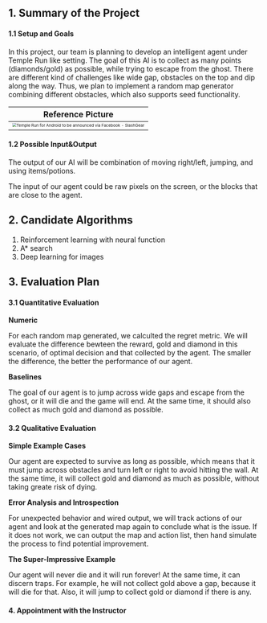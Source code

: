 ## 1. Summary of the Project 

#### 1.1 Setup and Goals

In this project, our team is planning to develop an intelligent agent under Temple Run like setting. The goal of this AI is to collect as many points (diamonds/gold) as possible, while trying to escape from the ghost. There are different kind of challenges like wide gap, obstacles on the top and dip along the way. Thus, we plan to implement a random map generator combining different obstacles, which also supports seed functionality.

| Reference Picture                  |
| ------------------------------------------------------------ |
| <img src="https://cdn.slashgear.com/wp-content/uploads/2012/02/TempleRun-screens.jpeg" alt="Temple Run for Android to be announced via Facebook - SlashGear" style="zoom: 50%;" /> |

#### 1.2 Possible Input&Output

The output of our AI will be combination of moving right/left, jumping, and using items/potions.

The input of our agent could be raw pixels on the screen, or the blocks that are close to the agent.

## 2. Candidate Algorithms

1. Reinforcement learning with neural function
2. A* search
3. Deep learning for images

## 3. Evaluation Plan

#### 3.1 Quantitative Evaluation

<strong>Numeric</strong>

For each random map generated, we calculted the regret metric. We will evaluate the difference bewteen the reward, gold and diamond in this scenario, of optimal decision and that collected by the agent. The smaller the difference, the better the performance of our agent. 

<strong>Baselines</strong>

The goal of our agent is to jump across wide gaps and escape from the ghost, or it will die and the game will end. At the same time, it should also collect as much gold and diamond as possible. 

#### 3.2 Qualitative Evaluation

<strong>Simple Example Cases</strong>

Our agent are expected to survive as long as possible, which means that it must jump across obstacles and turn left or right to avoid hitting the wall. At the same time, it will collect gold and diamond as much as possible, without taking greate risk of dying. 

<strong>Error Analysis and Introspection</strong>

For unexpected behavior and wired output, we will track actions of our agent and look at the generated map again to conclude what is the issue. If it does not work, we can output the map and action list, then hand simulate the process to find potential improvement. 

<strong>The Super-Impressive Example</strong>

Our agent will never die and it will run forever! At the same time, it can discern traps. For example, he will not collect gold above a gap, because it will die for that. Also, it will jump to collect gold or diamond if there is any. 

#### 4. Appointment with the Instructor

